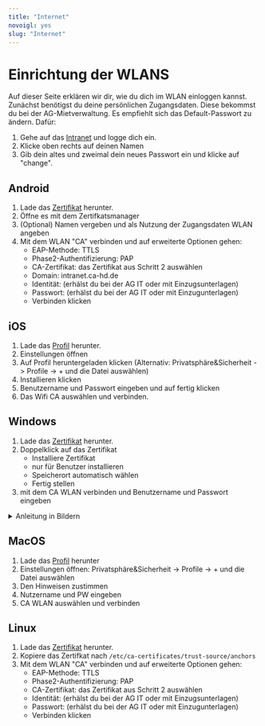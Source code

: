 ```yaml
---
title: "Internet"
novoigl: yes
slug: "Internet"
---
```


# Einrichtung der WLANS

Auf dieser Seite erklären wir dir, wie du dich im WLAN einloggen kannst.   
Zunächst benötigst du deine persönlichen Zugangsdaten. Diese bekommst du bei der AG-Mietverwaltung. Es empfiehlt sich das Default-Passwort zu ändern. Dafür:

1. Gehe auf das [Intranet](https://intranet.ca-hd.de/) und logge dich ein.
2. Klicke oben rechts auf deinen Namen
3. Gib dein altes und zweimal dein neues Passwort ein und klicke auf "change".

## Android

1. Lade das [Zertifikat](ca.crt) herunter.
2. Öffne es mit dem Zertifkatsmanager
3. (Optional) Namen vergeben und als Nutzung der Zugangsdaten WLAN angeben
4. Mit dem WLAN "CA" verbinden und auf erweiterte Optionen gehen:
    - EAP-Methode: TTLS
    - Phase2-Authentifizierung: PAP
    - CA-Zertifikat: das Zertifikat aus Schritt 2 auswählen
    - Domain: intranet.ca-hd.de
    - Identität: (erhälst du bei der AG IT oder mit Einzugsunterlagen)
    - Passwort: (erhälst du bei der AG IT oder mit Einzugunterlagen)
    - Verbinden klicken

## iOS

1. Lade das [Profil](ca_wifi.mobileconfig) herunter.
2. Einstellungen öffnen
3. Auf Profil heruntergeladen klicken (Alternativ: Privatsphäre&Sicherheit -> Profile -> + und die Datei auswählen)
4. Installieren klicken
5. Benutzername und Passwort eingeben und auf fertig klicken
6. Das Wifi CA auswählen und verbinden.

## Windows

1. Lade das [Zertifikat](ca.crt) herunter.
2. Doppelklick auf das Zertifikat
    - Installiere Zertifikat
    - nur für Benutzer installieren
    - Speicherort automatisch wählen
    - Fertig stellen
3. mit dem CA WLAN verbinden und Benutzername und Passwort eingeben
<details>
<summary>Anleitung in Bildern</summary>
<div>
   <img width="49%" src="Windows0.png" alt="pic1">
   <img width="49%" src="Windows1.png" alt="pic1">
</div>
<div>
   <img width="49%" src="Windows2.png" alt="pic1">
   <img width="49%" src="Windows3.png" alt="pic1">
</div>
</details>


## MacOS

1. Lade das <a href="ca_wifi.mobileconfig" download>Profil</a> herunter
2. Einstellungen öffnen: Privatsphäre&Sicherheit -> Profile -> + und die Datei auswählen
3. Den Hinweisen zustimmen
4. Nutzername und PW eingeben
5. CA WLAN auswählen und verbinden

## Linux

1. Lade das [Zertifikat](ca.crt) herunter.
2. Kopiere das Zertifkat nach `/etc/ca-certificates/trust-source/anchors`
3. Mit dem WLAN "CA" verbinden und auf erweiterte Optionen gehen:
    - EAP-Methode: TTLS
    - Phase2-Authentifizierung: PAP
    - CA-Zertifikat: das Zertifikat aus Schritt 2 auswählen
    - Identität: (erhälst du bei der AG IT oder mit Einzugsunterlagen)
    - Passwort: (erhälst du bei der AG IT oder mit Einzugunterlagen)
    - Verbinden klicken

